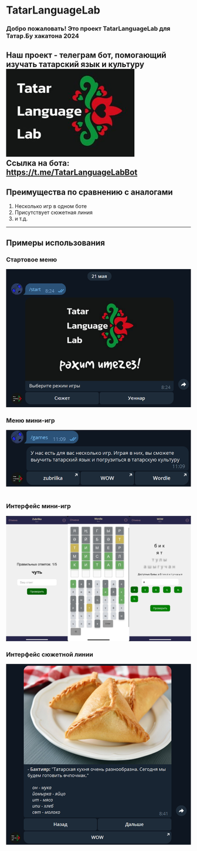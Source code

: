 # TatarLanguageLab
### Добро пожаловать! Это проект TatarLanguageLab для Татар.Бу хакатона 2024
Наш проект - телеграм бот, помогающий изучать татарский язык и культуру
![](photos/logo.jpg)
<br> Ссылка на бота: <https://t.me/TatarLanguageLabBot> </br>
---
## Преимущества по сравнению с аналогами
1. Несколько игр в одном боте
2. Присутствует сюжетная линия
3. и т.д.
---
## Примеры использования
### Стартовое меню
![старт](photos/start.png)

### Меню мини-игр
![старт](photos/games_menu.png)
<br> 
<br>
### Интерфейс мини-игр

![старт](photos/allgames.jpg)

### Интерфейс сюжетной линии
![старт](photos/triangles.png)
